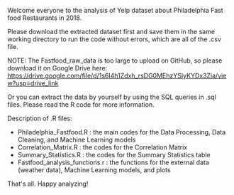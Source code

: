 Welcome everyone to the analysis of Yelp dataset about Philadelphia Fast food Restaurants in 2018. 

Please download the extracted dataset first and save them in the same working directory to run the code without errors, which are all of the .csv file.

NOTE: The Fastfood_raw_data is too large to upload on GitHub, so please download it on Google Drive here: https://drive.google.com/file/d/1s6I4h1Zdxh_rsDG0MEhzYSIyKYDx3Zia/view?usp=drive_link

Or you can extract the data by yourself by using the SQL queries in .sql files. Please read the R code for more information.

Description of .R files:
- Philadelphia_Fastfood.R : the main codes for the Data Processing, Data Cleaning, and Machine Learning models
- Correlation_Matrix.R : the codes for the Correlation Matrix
- Summary_Statistics.R : the codes for the Summary Statistics table
- Fastfood_analysis_functions.r : the functions for the external data (weather data), Machine Learning models, and plots

That's all. Happy analyzing!
